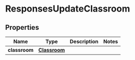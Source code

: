 
# ResponsesUpdateClassroom

## Properties
| Name | Type | Description | Notes |
| ------------ | ------------- | ------------- | ------------- |
| **classroom** | [**Classroom**](Classroom.md) |  |  |



